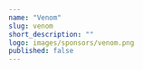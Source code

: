 ```yaml
---
name: "Venom"
slug: venom
short_description: ""
logo: images/sponsors/venom.png  
published: false
---
```

